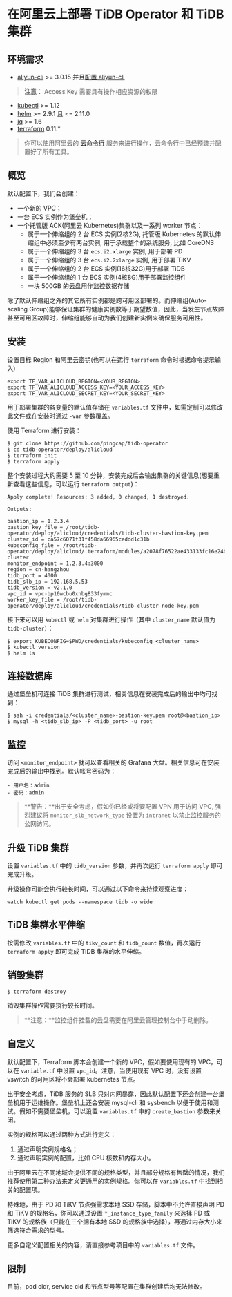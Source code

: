 # 在阿里云上部署 TiDB Operator 和 TiDB 集群

## 环境需求

- [aliyun-cli](https://github.com/aliyun/aliyun-cli) >= 3.0.15 并且[配置 aliyun-cli](https://www.alibabacloud.com/help/doc-detail/90766.htm?spm=a2c63.l28256.a3.4.7b52a893EFVglq)
> **注意：** Access Key 需要具有操作相应资源的权限
- [kubectl](https://kubernetes.io/docs/tasks/tools/install-kubectl/#install-kubectl) >= 1.12
- [helm](https://github.com/helm/helm/blob/master/docs/install.md#installing-the-helm-client) >= 2.9.1 且 <= 2.11.0
- [jq](https://stedolan.github.io/jq/download/) >= 1.6
- [terraform](https://learn.hashicorp.com/terraform/getting-started/install.html) 0.11.*

> 你可以使用阿里云的 [云命令行](https://shell.aliyun.com) 服务来进行操作，云命令行中已经预装并配置好了所有工具。

## 概览

默认配置下，我们会创建：

- 一个新的 VPC；
- 一台 ECS 实例作为堡垒机；
- 一个托管版 ACK(阿里云 Kubernetes)集群以及一系列 worker 节点：
  - 属于一个伸缩组的 2 台 ECS 实例(2核2G), 托管版 Kubernetes 的默认伸缩组中必须至少有两台实例, 用于承载整个的系统服务, 比如 CoreDNS
  - 属于一个伸缩组的 3 台 `ecs.i2.xlarge` 实例, 用于部署 PD
  - 属于一个伸缩组的 3 台 `ecs.i2.2xlarge` 实例, 用于部署 TiKV
  - 属于一个伸缩组的 2 台 ECS 实例(16核32G)用于部署 TiDB
  - 属于一个伸缩组的 1 台 ECS 实例(4核8G)用于部署监控组件
  - 一块 500GB 的云盘用作监控数据存储

除了默认伸缩组之外的其它所有实例都是跨可用区部署的。而伸缩组(Auto-scaling Group)能够保证集群的健康实例数等于期望数值，因此，当发生节点故障甚至可用区故障时，伸缩组能够自动为我们创建新实例来确保服务可用性。

## 安装

设置目标 Region 和阿里云密钥(也可以在运行 `terraform` 命令时根据命令提示输入)
```shell
export TF_VAR_ALICLOUD_REGION=<YOUR_REGION>
export TF_VAR_ALICLOUD_ACCESS_KEY=<YOUR_ACCESS_KEY>
export TF_VAR_ALICLOUD_SECRET_KEY=<YOUR_SECRET_KEY>
```

用于部署集群的各变量的默认值存储在 `variables.tf` 文件中，如需定制可以修改此文件或在安装时通过 `-var` 参数覆盖。

使用 Terraform 进行安装：

```shell
$ git clone https://github.com/pingcap/tidb-operator
$ cd tidb-operator/deploy/alicloud
$ terraform init
$ terraform apply
```

整个安装过程大约需要 5 至 10 分钟，安装完成后会输出集群的关键信息(想要重新查看这些信息，可以运行 `terraform output`)：

```
Apply complete! Resources: 3 added, 0 changed, 1 destroyed.

Outputs:

bastion_ip = 1.2.3.4
bastion_key_file = /root/tidb-operator/deploy/alicloud/credentials/tidb-cluster-bastion-key.pem
cluster_id = ca57c6071f31f458da66965ceddd1c31b
kubeconfig_file = /root/tidb-operator/deploy/alicloud/.terraform/modules/a2078f76522ae433133fc16e24bd21ae/kubeconfig_tidb-cluster
monitor_endpoint = 1.2.3.4:3000
region = cn-hangzhou
tidb_port = 4000
tidb_slb_ip = 192.168.5.53
tidb_version = v2.1.0
vpc_id = vpc-bp16wcbu0xhbg833fymmc
worker_key_file = /root/tidb-operator/deploy/alicloud/credentials/tidb-cluster-node-key.pem
```

接下来可以用 `kubectl` 或 `helm` 对集群进行操作（其中 `cluster_name` 默认值为 `tidb-cluster`）：

```shell
$ export KUBECONFIG=$PWD/credentials/kubeconfig_<cluster_name>
$ kubectl version
$ helm ls
```

## 连接数据库

通过堡垒机可连接 TiDB 集群进行测试，相关信息在安装完成后的输出中均可找到：

```shell
$ ssh -i credentials/<cluster_name>-bastion-key.pem root@<bastion_ip>
$ mysql -h <tidb_slb_ip> -P <tidb_port> -u root
```

## 监控

访问 `<monitor_endpoint>` 就可以查看相关的 Grafana 大盘。相关信息可在安装完成后的输出中找到。默认帐号密码为：

    - 用户名：admin
    - 密码：admin

> **警告：**出于安全考虑，假如你已经或将要配置 VPN 用于访问 VPC, 强烈建议将 `monitor_slb_network_type` 设置为 `intranet` 以禁止监控服务的公网访问。

## 升级 TiDB 集群

设置 `variables.tf` 中的 `tidb_version` 参数，并再次运行 `terraform apply` 即可完成升级。

升级操作可能会执行较长时间，可以通过以下命令来持续观察进度：

```
watch kubectl get pods --namespace tidb -o wide
```

## TiDB 集群水平伸缩

按需修改 `variables.tf` 中的 `tikv_count` 和 `tidb_count` 数值，再次运行 `terraform apply` 即可完成 TiDB 集群的水平伸缩。

## 销毁集群

```shell
$ terraform destroy
```

销毁集群操作需要执行较长时间。

> **注意：**监控组件挂载的云盘需要在阿里云管理控制台中手动删除。

## 自定义

默认配置下，Terraform 脚本会创建一个新的 VPC，假如要使用现有的 VPC，可以在 `variable.tf` 中设置 `vpc_id`。注意，当使用现有 VPC 时，没有设置 vswitch 的可用区将不会部署 kubernetes 节点。

出于安全考虑，TiDB 服务的 SLB 只对内网暴露，因此默认配置下还会创建一台堡垒机用于运维操作。堡垒机上还会安装 mysql-cli 和 sysbench 以便于使用和测试。假如不需要堡垒机，可以设置 `variables.tf` 中的 `create_bastion` 参数来关闭。

实例的规格可以通过两种方式进行定义：

1. 通过声明实例规格名；
2. 通过声明实例的配置，比如 CPU 核数和内存大小。

由于阿里云在不同地域会提供不同的规格类型，并且部分规格有售罄的情况，我们推荐使用第二种办法来定义更通用的实例规格。你可以在 `variables.tf` 中找到相关的配置项。

特殊地，由于 PD 和 TiKV 节点强需求本地 SSD 存储，脚本中不允许直接声明 PD 和 TiKV 的规格名，你可以通过设置 `*_instance_type_family` 来选择 PD 或 TiKV 的规格族（只能在三个拥有本地 SSD 的规格族中选择），再通过内存大小来筛选符合需求的型号。

更多自定义配置相关的内容，请直接参考项目中的 `variables.tf` 文件。

## 限制

目前，pod cidr, service cid 和节点型号等配置在集群创建后均无法修改。
